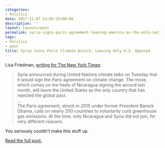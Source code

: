 ```yaml
---
categories:
- Politics
date: 2017-11-07 23:05:32+00:00
description: ''
layout: layouts/post
permalink: syria-signs-paris-agreement-leaving-america-as-the-only-nation-on-earth-to-reject-it/
tags:
- Politics
- post
title: Syria Joins Paris Climate Accord, Leaving Only U.S. Opposed
---
```


<div class="kg-card-markdown">
<p>Lisa Friedman, <a href="https://www.nytimes.com/2017/11/07/climate/syria-joins-paris-agreement.html">writing for The New York Times</a>:</p>
<blockquote><p>Syria announced during United Nations climate talks on Tuesday that it would sign the Paris agreement on climate change. The move, which comes on the heels of Nicaragua signing the accord last month, will leave the United States as the only country that has rejected the global pact.<br />
&#8230;<br />
The Paris agreement, struck in 2015 under former President Barack Obama, calls on nearly 200 countries to voluntarily curb greenhouse gas emissions. At the time, only Nicaragua and Syria did not join, for very different reasons.</p></blockquote>
<p>You seriously couldn&#8217;t make this stuff up.</p>
<p><a href="https://www.nytimes.com/2017/11/07/climate/syria-joins-paris-agreement.html">Read the full post.</a></p>
</div>
<p><!--more--></p>